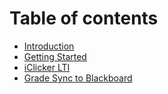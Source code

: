 # Table of contents

* [Introduction](README.md)
* [Getting Started](getting-started.md)
* [iClicker LTI](iclicker-lti.md)
* [Grade Sync to Blackboard](grade-sync-to-blackboard.md)

